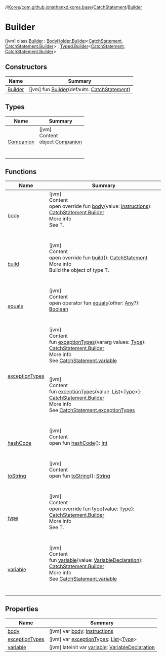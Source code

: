 //[Kores](../../../index.md)/[com.github.jonathanxd.kores.base](../../index.md)/[CatchStatement](../index.md)/[Builder](index.md)



# Builder  
 [jvm] class [Builder](index.md) : [BodyHolder.Builder](../../-body-holder/-builder/index.md)<[CatchStatement](../index.md), [CatchStatement.Builder](index.md)> , [Typed.Builder](../../-typed/-builder/index.md)<[CatchStatement](../index.md), [CatchStatement.Builder](index.md)>    


## Constructors  
  
|  Name|  Summary| 
|---|---|
| <a name="com.github.jonathanxd.kores.base/CatchStatement.Builder/Builder/#com.github.jonathanxd.kores.base.CatchStatement/PointingToDeclaration/"></a>[Builder](-builder.md)| <a name="com.github.jonathanxd.kores.base/CatchStatement.Builder/Builder/#com.github.jonathanxd.kores.base.CatchStatement/PointingToDeclaration/"></a> [jvm] fun [Builder](-builder.md)(defaults: [CatchStatement](../index.md))   <br>


## Types  
  
|  Name|  Summary| 
|---|---|
| <a name="com.github.jonathanxd.kores.base/CatchStatement.Builder.Companion///PointingToDeclaration/"></a>[Companion](-companion/index.md)| <a name="com.github.jonathanxd.kores.base/CatchStatement.Builder.Companion///PointingToDeclaration/"></a>[jvm]  <br>Content  <br>object [Companion](-companion/index.md)  <br><br><br>


## Functions  
  
|  Name|  Summary| 
|---|---|
| <a name="com.github.jonathanxd.kores.base/CatchStatement.Builder/body/#com.github.jonathanxd.kores.Instructions/PointingToDeclaration/"></a>[body](body.md)| <a name="com.github.jonathanxd.kores.base/CatchStatement.Builder/body/#com.github.jonathanxd.kores.Instructions/PointingToDeclaration/"></a>[jvm]  <br>Content  <br>open override fun [body](body.md)(value: [Instructions](../../../com.github.jonathanxd.kores/-instructions/index.md)): [CatchStatement.Builder](index.md)  <br>More info  <br>See T.  <br><br><br>
| <a name="com.github.jonathanxd.kores.base/CatchStatement.Builder/build/#/PointingToDeclaration/"></a>[build](build.md)| <a name="com.github.jonathanxd.kores.base/CatchStatement.Builder/build/#/PointingToDeclaration/"></a>[jvm]  <br>Content  <br>open override fun [build](build.md)(): [CatchStatement](../index.md)  <br>More info  <br>Build the object of type T.  <br><br><br>
| <a name="kotlin/Any/equals/#kotlin.Any?/PointingToDeclaration/"></a>[equals](../../../com.github.jonathanxd.kores.util/-simple-resolver/index.md#%5Bkotlin%2FAny%2Fequals%2F%23kotlin.Any%3F%2FPointingToDeclaration%2F%5D%2FFunctions%2F-1211764316)| <a name="kotlin/Any/equals/#kotlin.Any?/PointingToDeclaration/"></a>[jvm]  <br>Content  <br>open operator fun [equals](../../../com.github.jonathanxd.kores.util/-simple-resolver/index.md#%5Bkotlin%2FAny%2Fequals%2F%23kotlin.Any%3F%2FPointingToDeclaration%2F%5D%2FFunctions%2F-1211764316)(other: [Any](https://kotlinlang.org/api/latest/jvm/stdlib/kotlin/-any/index.html)?): [Boolean](https://kotlinlang.org/api/latest/jvm/stdlib/kotlin/-boolean/index.html)  <br><br><br>
| <a name="com.github.jonathanxd.kores.base/CatchStatement.Builder/exceptionTypes/#kotlin.Array[java.lang.reflect.Type]/PointingToDeclaration/"></a>[exceptionTypes](exception-types.md)| <a name="com.github.jonathanxd.kores.base/CatchStatement.Builder/exceptionTypes/#kotlin.Array[java.lang.reflect.Type]/PointingToDeclaration/"></a>[jvm]  <br>Content  <br>fun [exceptionTypes](exception-types.md)(vararg values: [Type](https://docs.oracle.com/javase/8/docs/api/java/lang/reflect/Type.html)): [CatchStatement.Builder](index.md)  <br>More info  <br>See [CatchStatement.variable](../variable.md)  <br><br><br>[jvm]  <br>Content  <br>fun [exceptionTypes](exception-types.md)(value: [List](https://kotlinlang.org/api/latest/jvm/stdlib/kotlin.collections/-list/index.html)<[Type](https://docs.oracle.com/javase/8/docs/api/java/lang/reflect/Type.html)>): [CatchStatement.Builder](index.md)  <br>More info  <br>See [CatchStatement.exceptionTypes](../exception-types.md)  <br><br><br>
| <a name="kotlin/Any/hashCode/#/PointingToDeclaration/"></a>[hashCode](../../../com.github.jonathanxd.kores.util/-simple-resolver/index.md#%5Bkotlin%2FAny%2FhashCode%2F%23%2FPointingToDeclaration%2F%5D%2FFunctions%2F-1211764316)| <a name="kotlin/Any/hashCode/#/PointingToDeclaration/"></a>[jvm]  <br>Content  <br>open fun [hashCode](../../../com.github.jonathanxd.kores.util/-simple-resolver/index.md#%5Bkotlin%2FAny%2FhashCode%2F%23%2FPointingToDeclaration%2F%5D%2FFunctions%2F-1211764316)(): [Int](https://kotlinlang.org/api/latest/jvm/stdlib/kotlin/-int/index.html)  <br><br><br>
| <a name="kotlin/Any/toString/#/PointingToDeclaration/"></a>[toString](../../../com.github.jonathanxd.kores.util/-simple-resolver/index.md#%5Bkotlin%2FAny%2FtoString%2F%23%2FPointingToDeclaration%2F%5D%2FFunctions%2F-1211764316)| <a name="kotlin/Any/toString/#/PointingToDeclaration/"></a>[jvm]  <br>Content  <br>open fun [toString](../../../com.github.jonathanxd.kores.util/-simple-resolver/index.md#%5Bkotlin%2FAny%2FtoString%2F%23%2FPointingToDeclaration%2F%5D%2FFunctions%2F-1211764316)(): [String](https://kotlinlang.org/api/latest/jvm/stdlib/kotlin/-string/index.html)  <br><br><br>
| <a name="com.github.jonathanxd.kores.base/CatchStatement.Builder/type/#java.lang.reflect.Type/PointingToDeclaration/"></a>[type](type.md)| <a name="com.github.jonathanxd.kores.base/CatchStatement.Builder/type/#java.lang.reflect.Type/PointingToDeclaration/"></a>[jvm]  <br>Content  <br>open override fun [type](type.md)(value: [Type](https://docs.oracle.com/javase/8/docs/api/java/lang/reflect/Type.html)): [CatchStatement.Builder](index.md)  <br>More info  <br>See T.  <br><br><br>
| <a name="com.github.jonathanxd.kores.base/CatchStatement.Builder/variable/#com.github.jonathanxd.kores.base.VariableDeclaration/PointingToDeclaration/"></a>[variable](variable.md)| <a name="com.github.jonathanxd.kores.base/CatchStatement.Builder/variable/#com.github.jonathanxd.kores.base.VariableDeclaration/PointingToDeclaration/"></a>[jvm]  <br>Content  <br>fun [variable](variable.md)(value: [VariableDeclaration](../../-variable-declaration/index.md)): [CatchStatement.Builder](index.md)  <br>More info  <br>See [CatchStatement.variable](../variable.md)  <br><br><br>


## Properties  
  
|  Name|  Summary| 
|---|---|
| <a name="com.github.jonathanxd.kores.base/CatchStatement.Builder/body/#/PointingToDeclaration/"></a>[body](body.md)| <a name="com.github.jonathanxd.kores.base/CatchStatement.Builder/body/#/PointingToDeclaration/"></a> [jvm] var [body](body.md): [Instructions](../../../com.github.jonathanxd.kores/-instructions/index.md)   <br>
| <a name="com.github.jonathanxd.kores.base/CatchStatement.Builder/exceptionTypes/#/PointingToDeclaration/"></a>[exceptionTypes](exception-types.md)| <a name="com.github.jonathanxd.kores.base/CatchStatement.Builder/exceptionTypes/#/PointingToDeclaration/"></a> [jvm] var [exceptionTypes](exception-types.md): [List](https://kotlinlang.org/api/latest/jvm/stdlib/kotlin.collections/-list/index.html)<[Type](https://docs.oracle.com/javase/8/docs/api/java/lang/reflect/Type.html)>   <br>
| <a name="com.github.jonathanxd.kores.base/CatchStatement.Builder/variable/#/PointingToDeclaration/"></a>[variable](variable.md)| <a name="com.github.jonathanxd.kores.base/CatchStatement.Builder/variable/#/PointingToDeclaration/"></a> [jvm] lateinit var [variable](variable.md): [VariableDeclaration](../../-variable-declaration/index.md)   <br>

